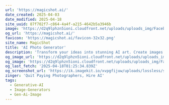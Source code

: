 ```yaml
---
url: 'https://magicshot.ai/'
date_created: 2025-04-03
date_modified: 2025-04-18
site_uuid: 87f702f7-c864-4a4f-a215-4642b5a3946b
image: 'https://d2q9lphzn5ioni.cloudfront.net/uploads/uploads_img/Facebook-Meta-Image-69.png'
og_url: 'https://magicshot.ai/'
favicon: 'https://magicshot.ai/favicon-32x32.png'
site_name: MagicShot
title: 'AI Photo Generator'
description: 'Transform your ideas into stunning AI art. Create images instantly using our AI photo generator. Unleash your creativity!'
og_image_url: 'https://d2q9lphzn5ioni.cloudfront.net/uploads/uploads_img/Facebook-Meta-Image-69.png'
og_image: 'https://d2q9lphzn5ioni.cloudfront.net/uploads/uploads_img/Facebook-Meta-Image-69.png'
og_last_fetch: '2025-04-18T01:25:34.839Z'
og_screenshot_url: 'https://ik.imagekit.io/xvpgfijuw/uploads/lossless/screenshots/20250528_MagicShot_og_screenshot.jpeg'
zinger: 'Quit Paying Photographers, Hire AI'
tags:
  - Generative-AI
  - Image-Generators
  - Gen-Ai-Image
---
```


